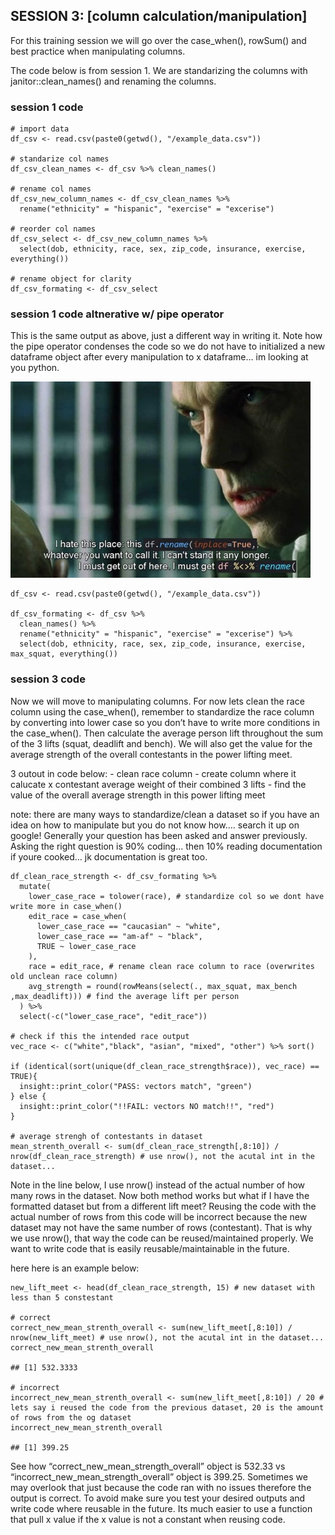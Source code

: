 ## **SESSION 3**: \[column calculation/manipulation\]

For this training session we will go over the case\_when(), rowSum() and
best practice when manipulating columns.

The code below is from session 1. We are standarizing the columns with
janitor::clean\_names() and renaming the columns.

### **session 1 code**

    # import data
    df_csv <- read.csv(paste0(getwd(), "/example_data.csv")) 

    # standarize col names
    df_csv_clean_names <- df_csv %>% clean_names()

    # rename col names
    df_csv_new_column_names <- df_csv_clean_names %>% 
      rename("ethnicity" = "hispanic", "exercise" = "excerise")

    # reorder col names
    df_csv_select <- df_csv_new_column_names %>% 
      select(dob, ethnicity, race, sex, zip_code, insurance, exercise, everything())

    # rename object for clarity
    df_csv_formating <- df_csv_select

### **session 1 code altnerative w/ pipe operator**

This is the same output as above, just a different way in writing it.
Note how the pipe operator condenses the code so we do not have to
initialized a new dataframe object after every manipulation to x
dataframe… im looking at you python.

<img src="./pictures/matrix_pipe_meme.jpg" style="width:5in" />

    df_csv <- read.csv(paste0(getwd(), "/example_data.csv")) 

    df_csv_formating <- df_csv %>%
      clean_names() %>% 
      rename("ethnicity" = "hispanic", "exercise" = "excerise") %>%
      select(dob, ethnicity, race, sex, zip_code, insurance, exercise, max_squat, everything())

### **session 3 code**

Now we will move to manipulating columns. For now lets clean the race
column using the case\_when(), remember to standardize the race column
by converting into lower case so you don’t have to write more conditions
in the case\_when(). Then calculate the average person lift throughout
the sum of the 3 lifts (squat, deadlift and bench). We will also get the
value for the average strength of the overall contestants in the power
lifting meet.

3 outout in code below: - clean race column - create column where it
calucate x contestant average weight of their combined 3 lifts - find
the value of the overall average strength in this power lifting meet

note: there are many ways to standardize/clean a dataset so if you have
an idea on how to manipulate but you do not know how…. search it up on
google! Generally your question has been asked and answer previously.
Asking the right question is 90% coding… then 10% reading documentation
if youre cooked… jk documentation is great too.

    df_clean_race_strength <- df_csv_formating %>%                  
      mutate(
        lower_case_race = tolower(race), # standardize col so we dont have write more in case_when()
        edit_race = case_when(
          lower_case_race == "caucasian" ~ "white",
          lower_case_race == "am-af" ~ "black",
          TRUE ~ lower_case_race 
        ),
        race = edit_race, # rename clean race column to race (overwrites old unclean race column)
        avg_strength = round(rowMeans(select(., max_squat, max_bench ,max_deadlift))) # find the average lift per person
      ) %>% 
      select(-c("lower_case_race", "edit_race")) 

    # check if this the intended race output
    vec_race <- c("white","black", "asian", "mixed", "other") %>% sort() 

    if (identical(sort(unique(df_clean_race_strength$race)), vec_race) == TRUE){
      insight::print_color("PASS: vectors match", "green")
    } else {
      insight::print_color("!!FAIL: vectors NO match!!", "red")
    }

    # average strengh of contestants in dataset
    mean_strenth_overall <- sum(df_clean_race_strength[,8:10]) / nrow(df_clean_race_strength) # use nrow(), not the acutal int in the dataset... 

Note in the line below, I use nrow() instead of the actual number of how
many rows in the dataset. Now both method works but what if I have the
formatted dataset but from a different lift meet? Reusing the code with
the actual number of rows from this code will be incorrect because the
new dataset may not have the same number of rows (contestant). That is
why we use nrow(), that way the code can be reused/maintained properly.
We want to write code that is easily reusable/maintainable in the
future.

here here is an example below:

    new_lift_meet <- head(df_clean_race_strength, 15) # new dataset with less than 5 constestant

    # correct
    correct_new_mean_strenth_overall <- sum(new_lift_meet[,8:10]) / nrow(new_lift_meet) # use nrow(), not the acutal int in the dataset... 
    correct_new_mean_strenth_overall

    ## [1] 532.3333

    # incorrect
    incorrect_new_mean_strenth_overall <- sum(new_lift_meet[,8:10]) / 20 # lets say i reused the code from the previous dataset, 20 is the amount of rows from the og dataset
    incorrect_new_mean_strenth_overall

    ## [1] 399.25

See how “correct\_new\_mean\_strength\_overall” object is 532.33 vs
“incorrect\_new\_mean\_strength\_overall” object is 399.25. Sometimes we
may overlook that just because the code ran with no issues therefore the
output is correct. To avoid make sure you test your desired outputs and
write code where reusable in the future. Its much easier to use a
function that pull x value if the x value is not a constant when reusing
code.
